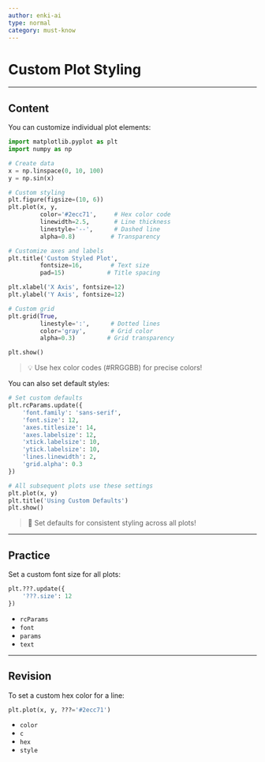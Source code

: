 ```yaml
---
author: enki-ai
type: normal
category: must-know
---
```


# Custom Plot Styling

---
## Content

You can customize individual plot elements:

```python
import matplotlib.pyplot as plt
import numpy as np

# Create data
x = np.linspace(0, 10, 100)
y = np.sin(x)

# Custom styling
plt.figure(figsize=(10, 6))
plt.plot(x, y, 
         color='#2ecc71',     # Hex color code
         linewidth=2.5,       # Line thickness
         linestyle='--',      # Dashed line
         alpha=0.8)          # Transparency

# Customize axes and labels
plt.title('Custom Styled Plot', 
         fontsize=16,        # Text size
         pad=15)            # Title spacing

plt.xlabel('X Axis', fontsize=12)
plt.ylabel('Y Axis', fontsize=12)

# Custom grid
plt.grid(True, 
         linestyle=':',      # Dotted lines
         color='gray',       # Grid color
         alpha=0.3)         # Grid transparency

plt.show()
```

> 💡 Use hex color codes (#RRGGBB) for precise colors!

You can also set default styles:

```python
# Set custom defaults
plt.rcParams.update({
    'font.family': 'sans-serif',
    'font.size': 12,
    'axes.titlesize': 14,
    'axes.labelsize': 12,
    'xtick.labelsize': 10,
    'ytick.labelsize': 10,
    'lines.linewidth': 2,
    'grid.alpha': 0.3
})

# All subsequent plots use these settings
plt.plot(x, y)
plt.title('Using Custom Defaults')
plt.show()
```

> 🎯 Set defaults for consistent styling across all plots!

---
## Practice

Set a custom font size for all plots:

```python
plt.???.update({
    '???.size': 12
})
```

- `rcParams`
- `font`
- `params`
- `text`

---
## Revision

To set a custom hex color for a line:

```python
plt.plot(x, y, ???='#2ecc71')
```

- `color`
- `c`
- `hex`
- `style` 